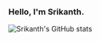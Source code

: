 ### Hello, I'm Srikanth.

![Srikanth's GitHub stats](https://github-readme-stats.vercel.app/api?username=Cloud-Strife-182000&show_icons=true&theme=gruvbox)

